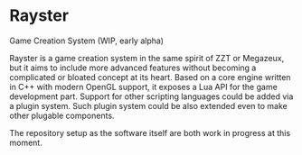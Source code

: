 # Rayster
Game Creation System (WIP, early alpha)

Rayster is a game creation system in the same spirit of ZZT or Megazeux, but it aims to include more advanced features without becoming a complicated or bloated concept at its heart. Based on a core engine written in C++ with modern OpenGL support, it exposes a Lua API for the game development part. Support for other scripting languages could be added via a plugin system. Such plugin system could be also extended even to make other plugable components.

The repository setup as the software itself are both work in progress at this moment.
